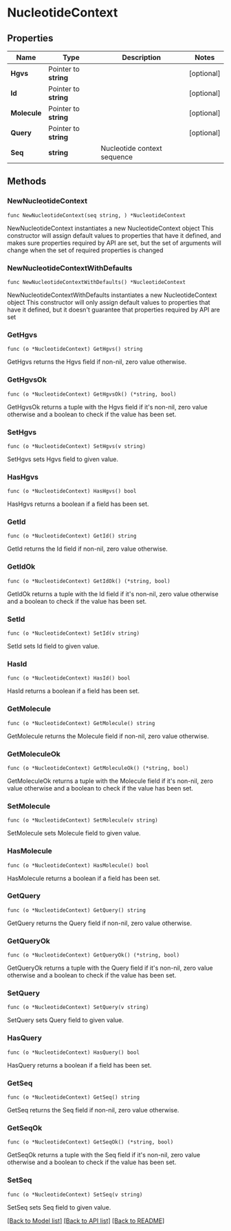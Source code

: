 # NucleotideContext

## Properties

Name | Type | Description | Notes
------------ | ------------- | ------------- | -------------
**Hgvs** | Pointer to **string** |  | [optional] 
**Id** | Pointer to **string** |  | [optional] 
**Molecule** | Pointer to **string** |  | [optional] 
**Query** | Pointer to **string** |  | [optional] 
**Seq** | **string** | Nucleotide context sequence | 

## Methods

### NewNucleotideContext

`func NewNucleotideContext(seq string, ) *NucleotideContext`

NewNucleotideContext instantiates a new NucleotideContext object
This constructor will assign default values to properties that have it defined,
and makes sure properties required by API are set, but the set of arguments
will change when the set of required properties is changed

### NewNucleotideContextWithDefaults

`func NewNucleotideContextWithDefaults() *NucleotideContext`

NewNucleotideContextWithDefaults instantiates a new NucleotideContext object
This constructor will only assign default values to properties that have it defined,
but it doesn't guarantee that properties required by API are set

### GetHgvs

`func (o *NucleotideContext) GetHgvs() string`

GetHgvs returns the Hgvs field if non-nil, zero value otherwise.

### GetHgvsOk

`func (o *NucleotideContext) GetHgvsOk() (*string, bool)`

GetHgvsOk returns a tuple with the Hgvs field if it's non-nil, zero value otherwise
and a boolean to check if the value has been set.

### SetHgvs

`func (o *NucleotideContext) SetHgvs(v string)`

SetHgvs sets Hgvs field to given value.

### HasHgvs

`func (o *NucleotideContext) HasHgvs() bool`

HasHgvs returns a boolean if a field has been set.

### GetId

`func (o *NucleotideContext) GetId() string`

GetId returns the Id field if non-nil, zero value otherwise.

### GetIdOk

`func (o *NucleotideContext) GetIdOk() (*string, bool)`

GetIdOk returns a tuple with the Id field if it's non-nil, zero value otherwise
and a boolean to check if the value has been set.

### SetId

`func (o *NucleotideContext) SetId(v string)`

SetId sets Id field to given value.

### HasId

`func (o *NucleotideContext) HasId() bool`

HasId returns a boolean if a field has been set.

### GetMolecule

`func (o *NucleotideContext) GetMolecule() string`

GetMolecule returns the Molecule field if non-nil, zero value otherwise.

### GetMoleculeOk

`func (o *NucleotideContext) GetMoleculeOk() (*string, bool)`

GetMoleculeOk returns a tuple with the Molecule field if it's non-nil, zero value otherwise
and a boolean to check if the value has been set.

### SetMolecule

`func (o *NucleotideContext) SetMolecule(v string)`

SetMolecule sets Molecule field to given value.

### HasMolecule

`func (o *NucleotideContext) HasMolecule() bool`

HasMolecule returns a boolean if a field has been set.

### GetQuery

`func (o *NucleotideContext) GetQuery() string`

GetQuery returns the Query field if non-nil, zero value otherwise.

### GetQueryOk

`func (o *NucleotideContext) GetQueryOk() (*string, bool)`

GetQueryOk returns a tuple with the Query field if it's non-nil, zero value otherwise
and a boolean to check if the value has been set.

### SetQuery

`func (o *NucleotideContext) SetQuery(v string)`

SetQuery sets Query field to given value.

### HasQuery

`func (o *NucleotideContext) HasQuery() bool`

HasQuery returns a boolean if a field has been set.

### GetSeq

`func (o *NucleotideContext) GetSeq() string`

GetSeq returns the Seq field if non-nil, zero value otherwise.

### GetSeqOk

`func (o *NucleotideContext) GetSeqOk() (*string, bool)`

GetSeqOk returns a tuple with the Seq field if it's non-nil, zero value otherwise
and a boolean to check if the value has been set.

### SetSeq

`func (o *NucleotideContext) SetSeq(v string)`

SetSeq sets Seq field to given value.



[[Back to Model list]](../README.md#documentation-for-models) [[Back to API list]](../README.md#documentation-for-api-endpoints) [[Back to README]](../README.md)


